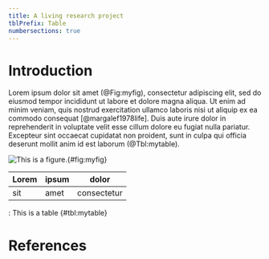 ```yaml
---
title: A living research project
tblPrefix: Table
numbersections: true
---
```


# Introduction

Lorem ipsum dolor sit amet (@Fig:myfig), consectetur adipiscing elit, sed do eiusmod tempor incididunt ut labore et dolore magna aliqua. Ut enim ad minim veniam, quis nostrud exercitation ullamco laboris nisi ut aliquip ex ea commodo consequat [@margalef1978life]. Duis aute irure dolor in reprehenderit in voluptate velit esse cillum dolore eu fugiat nulla pariatur. Excepteur sint occaecat cupidatat non proident, sunt in culpa qui officia deserunt mollit anim id est laborum (@Tbl:mytable).

![This is a figure.](../nb_fig/figure.{~~png~>html~~}){#fig:myfig}

Lorem|ipsum|dolor
---|---|---
sit|amet|consectetur

: This is a table {#tbl:mytable}

# References
